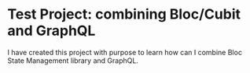 # Test Project: combining Bloc/Cubit and GraphQL

I have created this project with purpose to learn how can I combine Bloc State Management library and GraphQL.